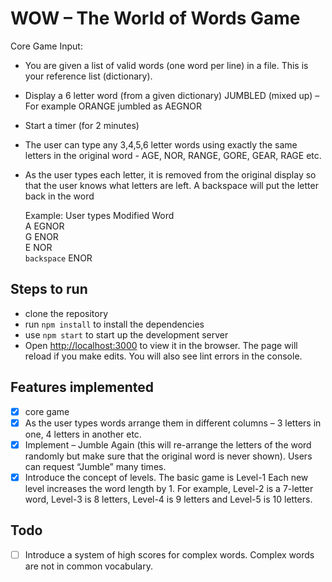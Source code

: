 # WOW – The World of Words Game

Core Game
Input:

-   You are given a list of valid words (one word per line) in a file. This is your reference list (dictionary).
-   Display a 6 letter word (from a given dictionary) JUMBLED (mixed up) –
    For example ORANGE jumbled as AEGNOR
-   Start a timer (for 2 minutes)
-   The user can type any 3,4,5,6 letter words using exactly the same letters in the original word - AGE, NOR, RANGE, GORE, GEAR, RAGE etc.
-   As the user types each letter, it is removed from the original display so that the user knows what letters are left. A backspace will put the letter back in the word

    Example:
    User types Modified Word  
     A EGNOR  
     G ENOR  
     E NOR  
     `backspace` ENOR

## Steps to run

-   clone the repository
-   run `npm install` to install the dependencies
-   use `npm start` to start up the development server
-   Open [http://localhost:3000](http://localhost:3000) to view it in the browser.
    The page will reload if you make edits.
    You will also see lint errors in the console.

## Features implemented

-   [x] core game
-   [x] As the user types words arrange them in different columns – 3 letters in one, 4 letters in another etc.
-   [x] Implement – Jumble Again (this will re-arrange the letters of the word randomly but make sure that the original word is never shown). Users can request “Jumble” many times.
-   [x] Introduce the concept of levels. The basic game is Level-1 Each new level increases the word length by 1. For example, Level-2 is a 7-letter word, Level-3 is 8 letters, Level-4 is 9 letters and Level-5 is 10 letters.

## Todo

-   [ ] Introduce a system of high scores for complex words. Complex words are not in common vocabulary.
